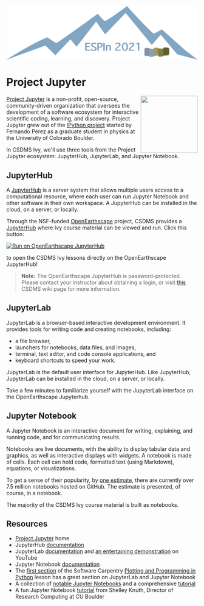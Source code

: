 ![Ivy logo](https://raw.githubusercontent.com/csdms/ivy/main/media/logo.png)

# Project Jupyter

<img align="right" width="150" height="150" src="https://jupyter.org/assets/homepage/main-logo.svg">

[Project Jupyter][jupyter] is a non-profit, open-source, community-driven
organization that oversees the development of a software ecosystem
for interactive scientific coding, learning, and discovery.
Project Jupyter grew out of the [IPython project][ipython]
started by Fernando P&eacute;rez as a graduate student in physics
at the University of Colorado Boulder.

In CSDMS Ivy, we'll use three tools from the Project Jupyter ecosystem:
JupyterHub, JupyterLab, and Jupyter Notebook.

## JupyterHub

A [JupyterHub](https://jupyter.org/hub) is a server system
that allows multiple users access to a computational resource,
where each user can run Jupyter Notebook and other software
in their own workspace.
A JupyterHub can be installed in the cloud, on a server, or locally.

Through the NSF-funded [OpenEarthscape][oes] project,
CSDMS provides a [JupyterHub][csdms-jhub]
where Ivy course material can be viewed and run.
Click this button:

[![Run on OpenEarthscape JupyterHub][badge]][csdms-jhub-link]

to open the CSDMS Ivy lessons directly on the OpenEarthscape JupyterHub!

> **Note:** The OpenEarthscape JupyterHub is password-protected.
  Please contact your instructor about obtaining a login,
  or visit [this][csdms-jhub-info] CSDMS wiki page for more information.

## JupyterLab

JupyterLab is a browser-based interactive development environment.
It provides tools for writing code and creating notebooks, including:

- a file browser,
- launchers for notebooks, data files, and images,
- terminal, text editor, and code console applications, and
- keyboard shortcuts to speed your work.

JupyterLab is the default user interface for JupyterHub.
Like JupyterHub, JupyterLab can be installed
in the cloud, on a server, or locally.

Take a few minutes to familiarize yourself with the JupyterLab interface
on the OpenEarthscape Jupyterhub.

## Jupyter Notebook

A Jupyter Notebook is an interactive document
for writing, explaining, and running code, and for communicating results.

Notebooks are live documents,
with the ability to display tabular data and graphics,
as well as interactive displays with widgets.
A notebook is made of cells.
Each cell can hold code, formatted text (using Markdown), equations,
or visualizations.

To get a sense of their popularity,
by [one estimate](https://github.com/parente/nbestimate/blob/master/estimate.ipynb),
there are currently over 7.5 million notebooks hosted on GitHub.
The estimate is presented, of course, in a notebook.

The majority of the CSDMS Ivy course material is built as notebooks.

## Resources

- [Project Jupyter][jupyter] home
- JupyterHub [documentation][jupyterhub-docs]
- JupyterLab [documentation][jupyterlab-docs] and
  [an entertaining demonstration](https://youtu.be/A5YyoCKxEOU) on YouTube
- Jupyter Notebook [documentation][jupyter-notebook-docs]
- The [first section][swc-ppp-1] of the Software Carpentry
  [Plotting and Programming in Python][swc-ppp] lesson has a great section on
  JupyterLab and Jupyter Notebook
- A collection of [notable Jupyter Notebooks](https://github.com/jupyter/jupyter/wiki)
  and a comprehensive [tutorial](https://www.dataquest.io/blog/jupyter-notebook-tutorial/)
- A fun Jupyter Notebook [tutorial](./general_jupyter_notebook_tutorial.ipynb) from Shelley Knuth, Director of Research Computing at CU Boulder


<!-- Links, by alpha -->

[badge]: https://img.shields.io/badge/OpenEarthscape-JupyterHub-orange
[csdms-jhub]: https://lab.openearthscape.org
[csdms-jhub-link]: https://lab.openearthscape.org/hub/user-redirect/git-pull?repo=https%3A%2F%2Fgithub.com%2Fcsdms%2Fivy&urlpath=lab%2Ftree%2Fivy%2F%3Fautodecode&branch=main
[csdms-jhub-info]: https://csdms.colorado.edu/wiki/JupyterHub
[ipython]: https://ipython.org/
[jupyter]: https://jupyter.org/
[jupyterhub-docs]: https://jupyterhub.readthedocs.io
[jupyterlab-docs]: https://jupyterlab.readthedocs.io
[jupyter-notebook-docs]: https://jupyter-notebook.readthedocs.io
[oes]: https://openearthscape.org/
[swc-ppp]: https://swcarpentry.github.io/python-novice-gapminder/
[swc-ppp-1]: https://swcarpentry.github.io/python-novice-gapminder/01-run-quit/index.html
